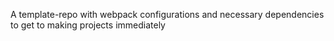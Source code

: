 A template-repo with webpack configurations and necessary dependencies to get to making projects immediately
